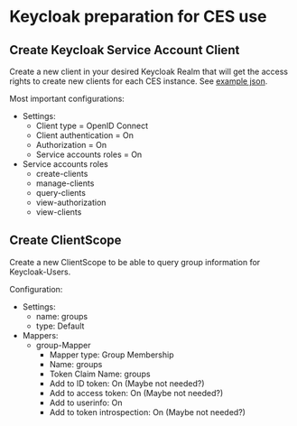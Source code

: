 # Keycloak preparation for CES use

## Create Keycloak Service Account Client

Create a new client in your desired Keycloak Realm that will get the access rights to create new clients for each CES 
instance. See [example json](ces-service-account-client-example.json).

Most important configurations:
- Settings:
  - Client type = OpenID Connect
  - Client authentication = On
  - Authorization = On
  - Service accounts roles = On
- Service accounts roles
  - create-clients
  - manage-clients
  - query-clients
  - view-authorization
  - view-clients

## Create ClientScope

Create a new ClientScope to be able to query group information for Keycloak-Users.

Configuration:
- Settings:
  - name: groups
  - type: Default
- Mappers:
  - group-Mapper
    - Mapper type: Group Membership
    - Name: groups
    - Token Claim Name: groups
    - Add to ID token: On (Maybe not needed?)
    - Add to access token: On (Maybe not needed?)
    - Add to userinfo: On
    - Add to token introspection: On (Maybe not needed?)

